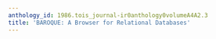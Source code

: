 ```yaml
---
anthology_id: 1986.tois_journal-ir0anthology0volumeA4A2.3
title: 'BAROQUE: A Browser for Relational Databases'
---
```

